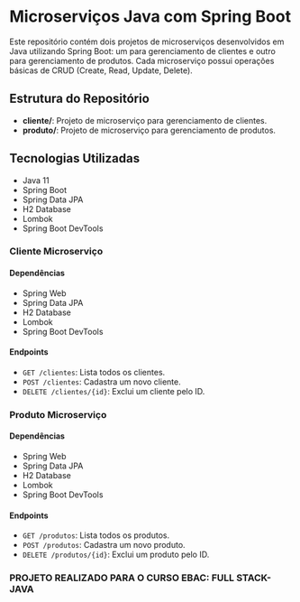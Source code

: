 # Microserviços Java com Spring Boot

Este repositório contém dois projetos de microserviços desenvolvidos em Java utilizando Spring Boot: um para gerenciamento de clientes e outro para gerenciamento de produtos. Cada microserviço possui operações básicas de CRUD (Create, Read, Update, Delete).

## Estrutura do Repositório

- **cliente/**: Projeto de microserviço para gerenciamento de clientes.
- **produto/**: Projeto de microserviço para gerenciamento de produtos.

## Tecnologias Utilizadas

- Java 11
- Spring Boot
- Spring Data JPA
- H2 Database
- Lombok
- Spring Boot DevTools



### Cliente Microserviço

#### Dependências

- Spring Web
- Spring Data JPA
- H2 Database
- Lombok
- Spring Boot DevTools

#### Endpoints

- `GET /clientes`: Lista todos os clientes.
- `POST /clientes`: Cadastra um novo cliente.
- `DELETE /clientes/{id}`: Exclui um cliente pelo ID.

### Produto Microserviço

#### Dependências

- Spring Web
- Spring Data JPA
- H2 Database
- Lombok
- Spring Boot DevTools

#### Endpoints

- `GET /produtos`: Lista todos os produtos.
- `POST /produtos`: Cadastra um novo produto.
- `DELETE /produtos/{id}`: Exclui um produto pelo ID.

### PROJETO REALIZADO PARA O CURSO EBAC: FULL STACK-JAVA